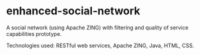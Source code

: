 # enhanced-social-network
A social network (using Apache ZING) with filtering and quality of service capabilities prototype.

Technologies used: RESTful web services, Apache ZING, Java, HTML, CSS.
